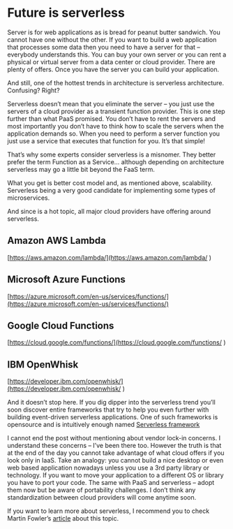 Future is serverless
====================

Server is for web applications as is bread for peanut butter sandwich. You cannot have one without the other. If you want to build a web application that processes some data then you need to have a server for that – everybody understands this.
You can buy your own server or you can rent a physical or virtual server from a data center or cloud provider. There are plenty of offers. Once you have the server you can build your application.

And still, one of the hottest trends in architecture is serverless architecture. Confusing? Right?

Serverless doesn’t mean that you eliminate the server – you just use the servers of a cloud provider as a transient function provider. This is one step further than what PaaS promised. You don’t have to rent the servers and most importantly you don’t have to think how to scale the servers when the application demands so. When you need to perform a server function you just use a service that executes that function for you. It’s that simple!

That’s why some experts consider serverless is a misnomer. They better prefer the term Function as a Service… although depending on architecture serverless may go a little bit beyond the FaaS term.

What you get is better cost model and, as mentioned above, scalability. Serverless being a very good candidate for implementing some types of microservices.

And since is a hot topic, all major cloud providers have offering around serverless.

Amazon AWS Lambda
-----------------
[https://aws.amazon.com/lambda/](https://aws.amazon.com/lambda/ )

Microsoft Azure Functions
-------------------------
[https://azure.microsoft.com/en-us/services/functions/](https://azure.microsoft.com/en-us/services/functions/)

Google Cloud Functions
----------------------
[https://cloud.google.com/functions/](https://cloud.google.com/functions/ )

IBM OpenWhisk
-------------
[https://developer.ibm.com/openwhisk/](https://developer.ibm.com/openwhisk/ )

And it doesn’t stop here. If you dig dipper into the serverless trend you’ll soon discover entire frameworks that try to help you even further with building event-driven serverless applications. 
One of such frameworks is opensource and is intuitively enough named [Serverless framework](https://serverless.com/framework/)

I cannot end the post without mentioning about vendor lock-in concerns. I understand these concerns – I’ve been there too. However the truth is that at the end of the day you cannot take advantage of what cloud offers if you look only in IaaS. Take an analogy: you cannot build a nice desktop or even web based application nowadays unless you use a 3rd party library or technology. If you want to move your application to a different OS or library you have to port your code. 
The same with PaaS and serverless – adopt them now but be aware of portability challenges. I don’t think any standardization between cloud providers will come anytime soon.

If you want to learn more about serverless, I recommend you to check Martin Fowler’s [article](http://martinfowler.com/articles/serverless.html) about this topic.

